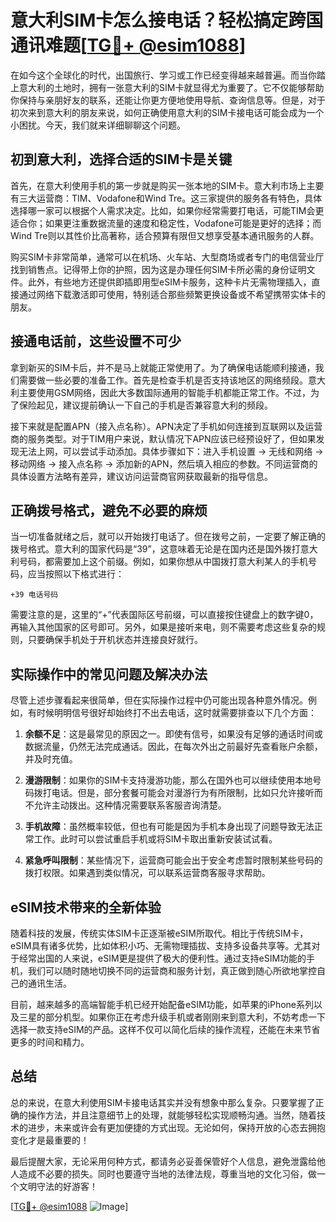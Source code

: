 # 意大利SIM卡怎么接电话？轻松搞定跨国通讯难题[[TG💪+ @esim1088](https://t.me/s/esim1088)]

在如今这个全球化的时代，出国旅行、学习或工作已经变得越来越普遍。而当你踏上意大利的土地时，拥有一张意大利的SIM卡就显得尤为重要了。它不仅能够帮助你保持与亲朋好友的联系，还能让你更方便地使用导航、查询信息等。但是，对于初次来到意大利的朋友来说，如何正确使用意大利的SIM卡接电话可能会成为一个小困扰。今天，我们就来详细聊聊这个问题。

## 初到意大利，选择合适的SIM卡是关键

首先，在意大利使用手机的第一步就是购买一张本地的SIM卡。意大利市场上主要有三大运营商：TIM、Vodafone和Wind Tre。这三家提供的服务各有特色，具体选择哪一家可以根据个人需求决定。比如，如果你经常需要打电话，可能TIM会更适合你；如果更注重数据流量的速度和稳定性，Vodafone可能是更好的选择；而Wind Tre则以其性价比高著称，适合预算有限但又想享受基本通讯服务的人群。

购买SIM卡非常简单，通常可以在机场、火车站、大型商场或者专门的电信营业厅找到销售点。记得带上你的护照，因为这是办理任何SIM卡所必需的身份证明文件。此外，有些地方还提供即插即用型eSIM卡服务，这种卡片无需物理插入，直接通过网络下载激活即可使用，特别适合那些频繁更换设备或不希望携带实体卡的朋友。

## 接通电话前，这些设置不可少

拿到新买的SIM卡后，并不是马上就能正常使用了。为了确保电话能顺利接通，我们需要做一些必要的准备工作。首先是检查手机是否支持该地区的网络频段。意大利主要使用GSM网络，因此大多数国际通用的智能手机都能正常工作。不过，为了保险起见，建议提前确认一下自己的手机是否兼容意大利的频段。

接下来就是配置APN（接入点名称）。APN决定了手机如何连接到互联网以及运营商的服务类型。对于TIM用户来说，默认情况下APN应该已经预设好了，但如果发现无法上网，可以尝试手动添加。具体步骤如下：进入手机设置 -> 无线和网络 -> 移动网络 -> 接入点名称 -> 添加新的APN，然后填入相应的参数。不同运营商的具体设置方法略有差异，建议访问运营商官网获取最新的指导信息。

## 正确拨号格式，避免不必要的麻烦

当一切准备就绪之后，就可以开始拨打电话了。但在拨号之前，一定要了解正确的拨号格式。意大利的国家代码是“39”，这意味着无论是在国内还是国外拨打意大利号码，都需要加上这个前缀。例如，如果你想从中国拨打意大利某人的手机号码，应当按照以下格式进行：

```
+39 电话号码
```

需要注意的是，这里的“+”代表国际区号前缀，可以直接按住键盘上的数字键0，再输入其他国家的区号即可。另外，如果是接听来电，则不需要考虑这些复杂的规则，只要确保手机处于开机状态并连接良好就行。

## 实际操作中的常见问题及解决办法

尽管上述步骤看起来很简单，但在实际操作过程中仍可能出现各种意外情况。例如，有时候明明信号很好却始终打不出去电话，这时就需要排查以下几个方面：

1. **余额不足**：这是最常见的原因之一。即使有信号，如果没有足够的通话时间或数据流量，仍然无法完成通话。因此，在每次外出之前最好先查看账户余额，并及时充值。
   
2. **漫游限制**：如果你的SIM卡支持漫游功能，那么在国外也可以继续使用本地号码拨打电话。但是，部分套餐可能会对漫游行为有所限制，比如只允许接听而不允许主动拨出。这种情况需要联系客服咨询清楚。

3. **手机故障**：虽然概率较低，但也有可能是因为手机本身出现了问题导致无法正常工作。此时可以尝试重启手机或将SIM卡取出重新安装试试看。

4. **紧急呼叫限制**：某些情况下，运营商可能会出于安全考虑暂时限制某些号码的拨打权限。如果遇到类似情况，可以联系运营商客服寻求帮助。

## eSIM技术带来的全新体验

随着科技的发展，传统实体SIM卡正逐渐被eSIM所取代。相比于传统SIM卡，eSIM具有诸多优势，比如体积小巧、无需物理插拔、支持多设备共享等。尤其对于经常出国的人来说，eSIM更是提供了极大的便利性。通过支持eSIM功能的手机，我们可以随时随地切换不同的运营商和服务计划，真正做到随心所欲地掌控自己的通讯生活。

目前，越来越多的高端智能手机已经开始配备eSIM功能，如苹果的iPhone系列以及三星的部分机型。如果你正在考虑升级手机或者刚刚来到意大利，不妨考虑一下选择一款支持eSIM的产品。这样不仅可以简化后续的操作流程，还能在未来节省更多的时间和精力。

## 总结

总的来说，在意大利使用SIM卡接电话其实并没有想象中那么复杂。只要掌握了正确的操作方法，并且注意细节上的处理，就能够轻松实现顺畅沟通。当然，随着技术的进步，未来或许会有更加便捷的方式出现。无论如何，保持开放的心态去拥抱变化才是最重要的！

最后提醒大家，无论采用何种方式，都请务必妥善保管好个人信息，避免泄露给他人造成不必要的损失。同时也要遵守当地的法律法规，尊重当地的文化习俗，做一个文明守法的好游客！

[[TG💪+ @esim1088](https://t.me/s/esim1088) ![Image](https://i.postimg.cc/4NQfJmqS/Snipaste-2025-05-13-00-14-12.png)]